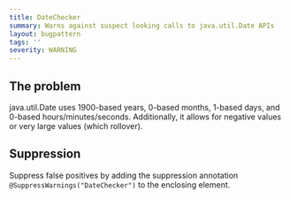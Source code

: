 ```yaml
---
title: DateChecker
summary: Warns against suspect looking calls to java.util.Date APIs
layout: bugpattern
tags: ''
severity: WARNING
---
```


<!--
*** AUTO-GENERATED, DO NOT MODIFY ***
To make changes, edit the @BugPattern annotation or the explanation in docs/bugpattern.
-->


## The problem
java.util.Date uses 1900-based years, 0-based months, 1-based days, and 0-based hours/minutes/seconds. Additionally, it allows for negative values or very large values (which rollover).

## Suppression
Suppress false positives by adding the suppression annotation `@SuppressWarnings("DateChecker")` to the enclosing element.
